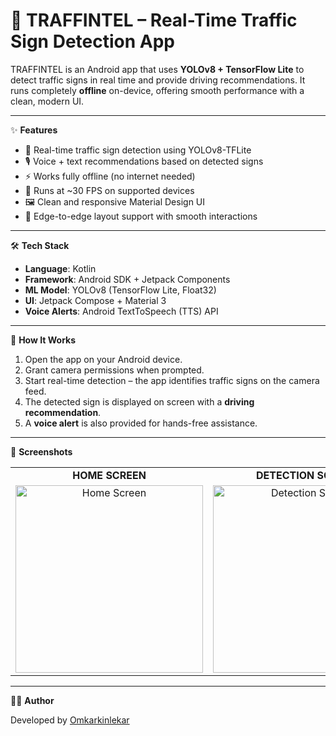# 🚦 TRAFFINTEL – Real-Time Traffic Sign Detection App

TRAFFINTEL is an Android app that uses **YOLOv8 + TensorFlow Lite** to detect traffic signs in real time and provide driving recommendations. It runs completely **offline** on-device, offering smooth performance with a clean, modern UI.

---

✨ **Features**

- 📸 Real-time traffic sign detection using YOLOv8-TFLite  
- 🎙️ Voice + text recommendations based on detected signs  
- ⚡ Works fully offline (no internet needed)  
- 📱 Runs at ~30 FPS on supported devices  
- 🖼️ Clean and responsive Material Design UI  
- 🔔 Edge-to-edge layout support with smooth interactions  

---

🛠 **Tech Stack**

- **Language**: Kotlin  
- **Framework**: Android SDK + Jetpack Components  
- **ML Model**: YOLOv8 (TensorFlow Lite, Float32)  
- **UI**: Jetpack Compose + Material 3  
- **Voice Alerts**: Android TextToSpeech (TTS) API  

---

🚀 **How It Works**

1. Open the app on your Android device.  
2. Grant camera permissions when prompted.  
3. Start real-time detection – the app identifies traffic signs on the camera feed.  
4. The detected sign is displayed on screen with a **driving recommendation**.  
5. A **voice alert** is also provided for hands-free assistance.  

---

📸 **Screenshots**

<table>
  <tr>
    <td align="center"><b>HOME SCREEN</b></td>
    <td align="center"><b>DETECTION SCREEN</b></td>
  </tr>
  <tr>
    <td align="center"><img src="screenshots/home.jpg" alt="Home Screen" width="300"></td>
    <td align="center"><img src="screenshots/detection.jpg" alt="Detection Screen" width="300"></td>
  </tr>
</table>

---

👨‍💻 **Author**

Developed by [Omkarkinlekar](https://github.com/omkarkinlekar)  


